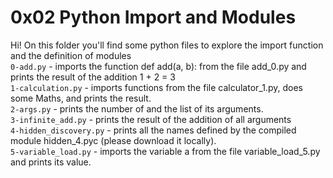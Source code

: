 # 0x02 Python Import and Modules
Hi! On this folder you'll find some python files to explore the import function and the definition of modules</br>
`0-add.py` - imports the function def add(a, b): from the file add_0.py and prints the result of the addition 1 + 2 = 3</br>
`1-calculation.py` - imports functions from the file calculator_1.py, does some Maths, and prints the result.</br>
`2-args.py` - prints the number of and the list of its arguments.</br>
`3-infinite_add.py` - prints the result of the addition of all arguments</br>
`4-hidden_discovery.py` - prints all the names defined by the compiled module hidden_4.pyc (please download it locally).</br>
`5-variable_load.py` - imports the variable a from the file variable_load_5.py and prints its value.</br>